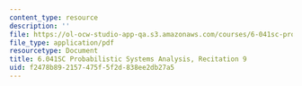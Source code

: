 ```yaml
---
content_type: resource
description: ''
file: https://ol-ocw-studio-app-qa.s3.amazonaws.com/courses/6-041sc-probabilistic-systems-analysis-and-applied-probability-fall-2013/f2478b892157475f5f2d838ee2db27a5_MIT6_041SCF13_rec09.pdf
file_type: application/pdf
resourcetype: Document
title: 6.041SC Probabilistic Systems Analysis, Recitation 9
uid: f2478b89-2157-475f-5f2d-838ee2db27a5
---
```

